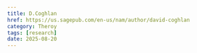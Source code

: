 ```yaml
---
title: D.Coghlan
href: https://us.sagepub.com/en-us/nam/author/david-coghlan
category: Theroy
tags: [research]
date: 2025-08-20
---
```

